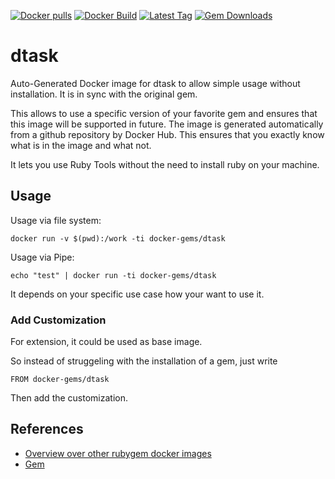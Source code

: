 [![Docker pulls](https://img.shields.io/docker/pulls/rubygem/dtask.svg)](https://hub.docker.com/r/rubygem/dtask/)
[![Docker Build](https://img.shields.io/docker/automated/rubygem/dtask.svg)](https://hub.docker.com/r/rubygem/dtask/)
[![Latest Tag](https://img.shields.io/github/tag/docker-rubygem/dtask.svg)](https://hub.docker.com/r/rubygem/dtask/)
[![Gem Downloads](https://img.shields.io/gem/dt/dtask.svg)](https://rubygems.org/gems/dtask/)
# dtask

Auto-Generated Docker image for dtask to allow simple usage without installation.
It is in sync with the original gem.

This allows to use a specific version of your favorite gem and ensures that this image will be supported in future.
The image is generated automatically from a github repository by Docker Hub.
This ensures that you exactly know what is in the image and what not.

It lets you use Ruby Tools without the need to install ruby on your machine.

## Usage

Usage via file system:

`docker run -v $(pwd):/work -ti docker-gems/dtask`

Usage via Pipe:

`echo "test" | docker run -ti docker-gems/dtask`

It depends on your specific use case how your want to use it.

### Add Customization

For extension, it could be used as base image.

So instead of struggeling with the installation of a gem, just write

`FROM docker-gems/dtask`

Then add the customization.

## References

 - [Overview over other rubygem docker images](https://github.com/thinkbot/docker-rubygem)
 - [Gem](https://rubygems.org/gems/dtask/)

